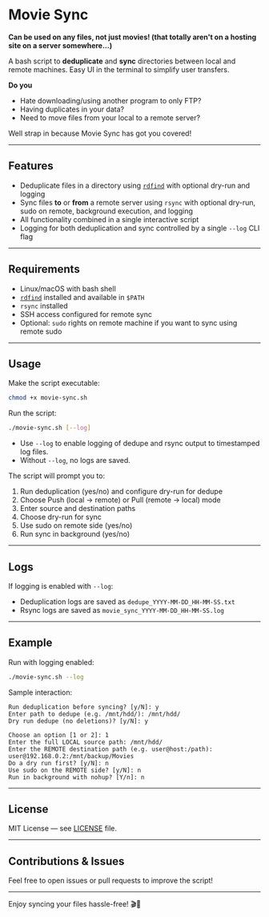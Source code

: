 # Movie Sync

**Can be used on any files, not just movies! (that totally aren't on a hosting site on a server somewhere...)**

A bash script to **deduplicate** and **sync** directories between local and remote machines. Easy UI in the terminal to simplify user transfers.

**Do you**

- Hate downloading/using another program to only FTP?
- Having duplicates in your data?
- Need to move files from your local to a remote server?

Well strap in because Movie Sync has got you covered!

---

## Features

- Deduplicate files in a directory using [`rdfind`](https://github.com/paulharry/rdfind) with optional dry-run and logging
- Sync files **to** or **from** a remote server using `rsync` with optional dry-run, sudo on remote, background execution, and logging
- All functionality combined in a single interactive script
- Logging for both deduplication and sync controlled by a single `--log` CLI flag

---

## Requirements

- Linux/macOS with bash shell
- [`rdfind`](https://github.com/paulharry/rdfind) installed and available in `$PATH`
- `rsync` installed
- SSH access configured for remote sync
- Optional: `sudo` rights on remote machine if you want to sync using remote sudo

---

## Usage

Make the script executable:

```bash
chmod +x movie-sync.sh
```

Run the script:

```bash
./movie-sync.sh [--log]
```

- Use `--log` to enable logging of dedupe and rsync output to timestamped log files.
- Without `--log`, no logs are saved.

The script will prompt you to:

1. Run deduplication (yes/no) and configure dry-run for dedupe
2. Choose Push (local → remote) or Pull (remote → local) mode
3. Enter source and destination paths
4. Choose dry-run for sync
5. Use sudo on remote side (yes/no)
6. Run sync in background (yes/no)

---

## Logs

If logging is enabled with `--log`:

- Deduplication logs are saved as `dedupe_YYYY-MM-DD_HH-MM-SS.txt`
- Rsync logs are saved as `movie_sync_YYYY-MM-DD_HH-MM-SS.log`

---

## Example

Run with logging enabled:

```bash
./movie-sync.sh --log
```

Sample interaction:

```
Run deduplication before syncing? [y/N]: y
Enter path to dedupe (e.g. /mnt/hdd/): /mnt/hdd/
Dry run dedupe (no deletions)? [y/N]: y

Choose an option [1 or 2]: 1
Enter the full LOCAL source path: /mnt/hdd/
Enter the REMOTE destination path (e.g. user@host:/path): user@192.168.0.2:/mnt/backup/Movies
Do a dry run first? [y/N]: n
Use sudo on the REMOTE side? [y/N]: n
Run in background with nohup? [Y/n]: n
```

---

## License

MIT License — see [LICENSE](LICENSE) file.

---

## Contributions & Issues

Feel free to open issues or pull requests to improve the script!

---

Enjoy syncing your files hassle-free! 🎬🚀
